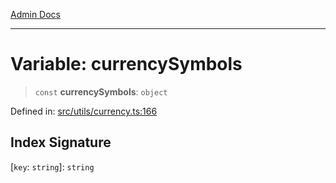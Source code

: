 [Admin Docs](/)

***

# Variable: currencySymbols

> `const` **currencySymbols**: `object`

Defined in: [src/utils/currency.ts:166](https://github.com/syedali237/talawa-admin/blob/dd4a08e622d0fa38bcf9758a530e8cdf917dbac8/src/utils/currency.ts#L166)

## Index Signature

\[`key`: `string`\]: `string`
